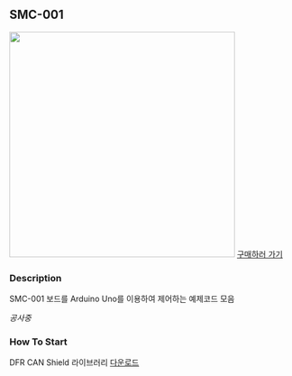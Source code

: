 ## SMC-001
<img src="assets/SMC001.jpg" height="400px">
<a href="https://www.motorbank.kr/goods/goods_list.php?cateCd=066">구매하러 가기</a>

### Description
SMC-001 보드를 Arduino Uno를 이용하여 제어하는 예제코드 모음

*공사중*

### How To Start
DFR CAN Shield 라이브러리 [다운로드][1]

[1]:https://wiki.dfrobot.com/CAN-BUS_Shield_V2__SKU__DFR0370_#More